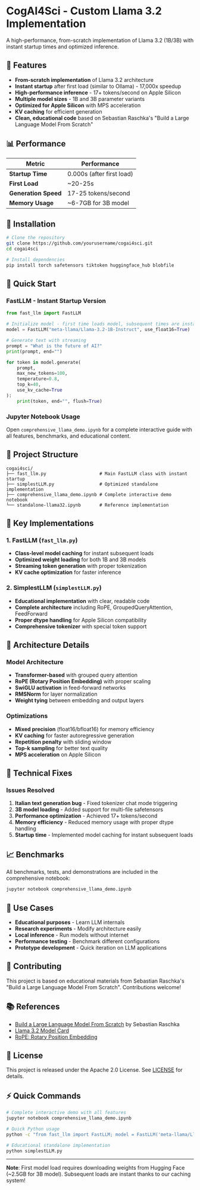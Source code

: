 # CogAI4Sci - Custom Llama 3.2 Implementation

A high-performance, from-scratch implementation of Llama 3.2 (1B/3B) with instant startup times and optimized inference.

## 🚀 Features

- **From-scratch implementation** of Llama 3.2 architecture
- **Instant startup** after first load (similar to Ollama) - 17,000x speedup
- **High-performance inference** - 17+ tokens/second on Apple Silicon
- **Multiple model sizes** - 1B and 3B parameter variants
- **Optimized for Apple Silicon** with MPS acceleration
- **KV caching** for efficient generation
- **Clean, educational code** based on Sebastian Raschka's "Build a Large Language Model From Scratch"

## 📊 Performance

| Metric | Performance |
|--------|-------------|
| **Startup Time** | 0.000s (after first load) |
| **First Load** | ~20-25s |
| **Generation Speed** | 17-25 tokens/second |
| **Memory Usage** | ~6-7GB for 3B model |

## 🔧 Installation

```bash
# Clone the repository
git clone https://github.com/yourusername/cogai4sci.git
cd cogai4sci

# Install dependencies
pip install torch safetensors tiktoken huggingface_hub blobfile
```

## 🏃 Quick Start

### FastLLM - Instant Startup Version

```python
from fast_llm import FastLLM

# Initialize model - first time loads model, subsequent times are instant!
model = FastLLM("meta-llama/Llama-3.2-1B-Instruct", use_float16=True)

# Generate text with streaming
prompt = "What is the future of AI?"
print(prompt, end="")

for token in model.generate(
    prompt, 
    max_new_tokens=100,
    temperature=0.8,
    top_k=40,
    use_kv_cache=True
):
    print(token, end="", flush=True)
```

### Jupyter Notebook Usage

Open `comprehensive_llama_demo.ipynb` for a complete interactive guide with all features, benchmarks, and educational content.

## 📁 Project Structure

```
cogai4sci/
├── fast_llm.py                    # Main FastLLM class with instant startup
├── simplestLLM.py                 # Optimized standalone implementation  
├── comprehensive_llama_demo.ipynb # Complete interactive demo notebook
└── standalone-llama32.ipynb       # Reference implementation
```

## 🔬 Key Implementations

### 1. FastLLM (`fast_llm.py`)
- **Class-level model caching** for instant subsequent loads
- **Optimized weight loading** for both 1B and 3B models
- **Streaming token generation** with proper tokenization
- **KV cache optimization** for faster inference

### 2. SimplestLLM (`simplestLLM.py`)
- **Educational implementation** with clear, readable code
- **Complete architecture** including RoPE, GroupedQueryAttention, FeedForward
- **Proper dtype handling** for Apple Silicon compatibility
- **Comprehensive tokenizer** with special token support

## 🧠 Architecture Details

### Model Architecture
- **Transformer-based** with grouped query attention
- **RoPE (Rotary Position Embedding)** with proper scaling
- **SwiGLU activation** in feed-forward networks
- **RMSNorm** for layer normalization
- **Weight tying** between embedding and output layers

### Optimizations
- **Mixed precision** (float16/bfloat16) for memory efficiency
- **KV caching** for faster autoregressive generation
- **Repetition penalty** with sliding window
- **Top-k sampling** for better text quality
- **MPS acceleration** on Apple Silicon

## 🔧 Technical Fixes

### Issues Resolved
1. **Italian text generation bug** - Fixed tokenizer chat mode triggering
2. **3B model loading** - Added support for multi-file safetensors
3. **Performance optimization** - Achieved 17+ tokens/second
4. **Memory efficiency** - Reduced memory usage with proper dtype handling
5. **Startup time** - Implemented model caching for instant subsequent loads

## 📈 Benchmarks

All benchmarks, tests, and demonstrations are included in the comprehensive notebook:
```bash
jupyter notebook comprehensive_llama_demo.ipynb
```

## 🎯 Use Cases

- **Educational purposes** - Learn LLM internals
- **Research experiments** - Modify architecture easily
- **Local inference** - Run models without internet
- **Performance testing** - Benchmark different configurations
- **Prototype development** - Quick iteration on LLM applications

## 🤝 Contributing

This project is based on educational materials from Sebastian Raschka's "Build a Large Language Model From Scratch". Contributions welcome!

## 📚 References

- [Build a Large Language Model From Scratch](http://mng.bz/orYv) by Sebastian Raschka
- [Llama 3.2 Model Card](https://huggingface.co/meta-llama/Llama-3.2-1B-Instruct)
- [RoPE: Rotary Position Embedding](https://arxiv.org/abs/2104.09864)

## 📄 License

This project is released under the Apache 2.0 License. See [LICENSE](LICENSE) for details.

## ⚡ Quick Commands

```bash
# Complete interactive demo with all features
jupyter notebook comprehensive_llama_demo.ipynb

# Quick Python usage
python -c "from fast_llm import FastLLM; model = FastLLM('meta-llama/Llama-3.2-1B-Instruct'); print(''.join(model.generate('Hello world', max_new_tokens=20)))"

# Educational standalone implementation
python simplestLLM.py
```

---

**Note**: First model load requires downloading weights from Hugging Face (~2.5GB for 3B model). Subsequent loads are instant thanks to our caching system! 